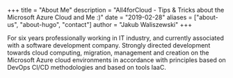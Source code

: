 +++
title = "About Me"
description = "All4forCloud - Tips & Tricks about the Microsoft Azure Cloud and Me :)"
date = "2019-02-28"
aliases = ["about-us", "about-hugo", "contact"]
author = "Jakub Waliszewski"
+++


For six years professionally working in IT industry, and currently associated with a software development company. Strongly directed development towards cloud computing, migration, management and creation on the Microsoft Azure cloud environments in accordance with principles based on DevOps CI/CD methodologies  and based on tools IaaC.


